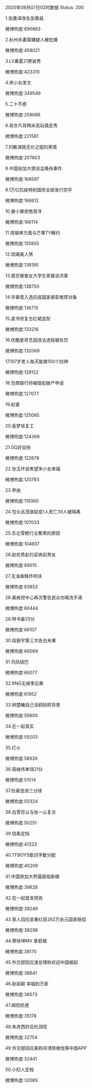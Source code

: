 2020年08月07日02时数据
Status: 200

1.张嘉译改名张嘉益

微博热度:690863

2.杭州杀妻案嫌疑人被批捕

微博热度:458021

3.LV春夏21男装秀

微博热度:423310

4.宋小女发文

微博热度:349549

5.二十不惑

微博热度:259066

6.吴亦凡背两米高玩偶走秀

微博热度:221561

7.刘敏涛跳无价之姐的表情

微博热度:207803

8.中国驻加大使谈孟晚舟事件

微博热度:168597

9.1万亿抗疫特别国债全部发行完毕

微博热度:166612

10.姜小果拒绝周寻

微博热度:166114

11.琉璃单方面与芒果TV解约

微博热度:155955

12.琉璃美人煞

微博热度:139195

13.南京被害女大学生家属谈洪某

微博热度:138750

14.华春莹入选抗疫国家表彰推荐对象

微博热度:136715

15.虞书欣复古红裙造型

微博热度:133216

16.优酷爱奇艺因违法违规被处罚

微博热度:132069

17.107岁老人每天能做100个拉伸

微博热度:129122

18.包商银行将被提起破产申请

微博热度:127077

19.赵睿

微博热度:125085

20.奚梦瑶复工

微博热度:124369

21.GQ好会拍

微博热度:122678

22.张玉环说希望宋小女幸福

微博热度:120793

23.李由

微博热度:119360

24.包头达茂旗鼠疫1人死亡35人被隔离

微博热度:107033

25.东北雪糕行业繁荣的原因

微博热度:104607

26.赵优秀赴约梁爽前男友

微博热度:89015

27.无油香酥炸鸡块

微博热度:83853

28.美疾控中心再次警告民众勿喝洗手液

微博热度:66444

29.林书豪25分

微博热度:66107

30.段振宇第三次告白未果

微博热度:66094

31.司凤结巴

微博热度:66077

32.RNG无缘季后赛

微博热度:61952

33.钟楚曦自己涂鸦拍照背景

微博热度:59900

34.在一起真实

微博热度:59203

35.灯火

微博热度:58926

36.周峻纬单场21分

微博热度:51014

37.任豪连进三分球

微博热度:50324

38.白雪否认与张一山复合

微博热度:50251

39.信条定档

微博热度:41323

40.TFBOYS歌词字数分配

微博热度:40209

41.中国旅加大熊猫面临断粮

微博热度:39628

42.在一起首发预告

微博热度:39249

43.家人回应吴春红获262万余元国家赔偿

微博热度:38298

44.蔡徐坤MV 章若楠

微博热度:38170

45.外交部回应澳总理称欢迎中国崛起

微博热度:36641

46.赵丽颖 幸福到万家

微博热度:36573

47.绵阳凯德

微博热度:35178

48.朱彦西肘击杜润旺

微博热度:32754

49.外交部回应美称将清除微信等中国APP

微博热度:32441

50.小妇人定档

微博热度:32085

